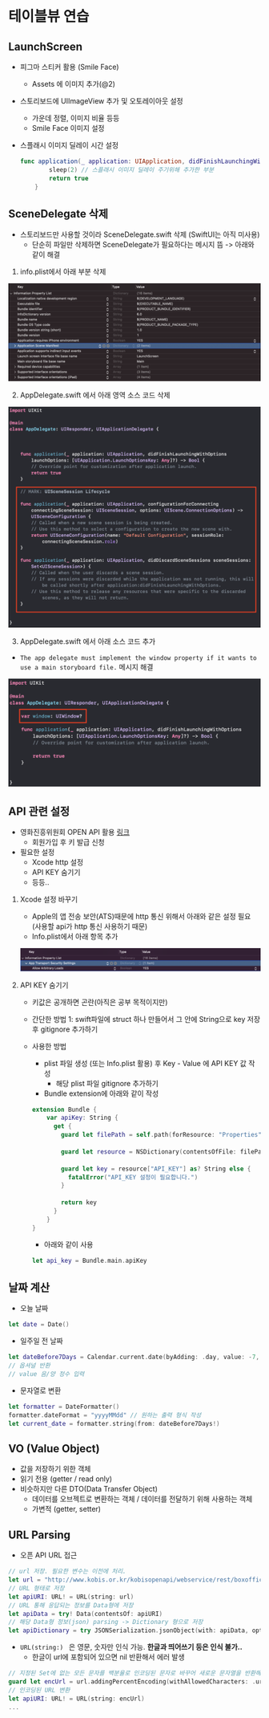 # 테이블뷰 연습

## LaunchScreen

- 피그마 스티커 활용 (Smile Face)

  - Assets 에 이미지 추가(@2)

- 스토리보드에 UIImageView 추가 및 오토레이아웃 설정

  - 가운데 정렬, 이미지 비율 등등
  - Smile Face 이미지 설정

- 스플래시 이미지 딜레이 시간 설정

  ```swift
  func application(_ application: UIApplication, didFinishLaunchingWithOptions launchOptions: [UIApplication.LaunchOptionsKey: Any]?) -> Bool {
          sleep(2) // 스플래시 이미지 딜레이 주기위해 추가한 부분
          return true
      }
  ```



## SceneDelegate 삭제

- 스토리보드만 사용할 것이라 SceneDelegate.swift 삭제 (SwiftUI는 아직 미사용)
  - 단순히 파일만 삭제하면 SceneDelegate가 필요하다는 메시지 뜸 -> 아래와 같이 해결

1. info.plist에서 아래 부분 삭제

![](./md-img/01.png)

2. AppDelegate.swift 에서 아래 영역 소스 코드 삭제

![](./md-img/02.png)

3. AppDelegate.swift 에서 아래 소스 코드 추가

- `The app delegate must implement the window property if it wants to use a main storyboard file.` 메시지 해결

![](./md-img/03.png)



## API 관련 설정

- 영화진흥위원회 OPEN API 활용 [링크](https://www.kobis.or.kr/kobisopenapi/homepg/main/main.do)
  - 회원가입 후 키 발급 신청
- 필요한 설정
  - Xcode http 설정
  - API KEY 숨기기
  - 등등..

1. Xcode 설정 바꾸기

   - Apple의 앱 전송 보안(ATS)때문에 http 통신 위해서 아래와 같은 설정 필요 (사용할 api가 http 통신 사용하기 때문)
   - Info.plist에서 아래 항목 추가

   ![](./md-img/04.png)

2. API KEY 숨기기

   - 키값은 공개하면 곤란(아직은 공부 목적이지만)

   - 간단한 방법 1: swift파일에 struct 하나 만들어서 그 안에 String으로 key 저장 후 gitignore 추가하기

   - 사용한 방법

     - plist 파일 생성 (또는 Info.plist 활용) 후 Key - Value 에 API KEY 값 작성
       - 해당 plist 파일 gitignore 추가하기
     - Bundle extension에 아래와 같이 작성 

     ```swift
     extension Bundle {
         var apiKey: String {
           get {
             guard let filePath = self.path(forResource: "Properties", ofType: "plist") else { return "" }
     
             guard let resource = NSDictionary(contentsOfFile: filePath) else { return "" }
             
             guard let key = resource["API_KEY"] as? String else {
               fatalError("API_KEY 설정이 필요합니다.")
             }
             
             return key
           }
         }
     }
     ```

     - 아래와 같이 사용

     ```swift
     let api_key = Bundle.main.apiKey
     ```



## 날짜 계산

- 오늘 날짜

```swift
let date = Date()
```

- 일주일 전 날짜

```swift
let dateBefore7Days = Calendar.current.date(byAdding: .day, value: -7, to: date)
// 옵셔널 반환
// value 음/양 정수 입력
```

- 문자열로 변환

```swift
let formatter = DateFormatter()
formatter.dateFormat = "yyyyMMdd" // 원하는 출력 형식 작성
let current_date = formatter.string(from: dateBefore7Days!)
```



## VO (Value Object)

- 값을 저장하기 위한 객체
- 읽기 전용 (getter / read only)
- 비슷하지만 다른 DTO(Data Transfer Object)
  - 데이터를 오브젝트로 변환하는 객체 / 데이터를 전달하기 위해 사용하는 객체
  - 가변적 (getter, setter)



## URL Parsing

- 오픈 API URL 접근

```swift
// url 저장. 필요한 변수는 이전에 처리.
let url = "http://www.kobis.or.kr/kobisopenapi/webservice/rest/boxoffice/searchWeeklyBoxOfficeList.json?..."
// URL 형태로 저장
let apiURI: URL! = URL(string: url)
// URL 통해 응답되는 정보를 Data형에 저장
let apiData = try! Data(contentsOf: apiURI)
// 해당 Data형 정보(json) parsing -> Dictionary 형으로 저장
let apiDictionary = try JSONSerialization.jsonObject(with: apiData, options: []) as! NSDictionary
```

- `URL(string:) ` 은 영문, 숫자만 인식 가능. **한글과 띄어쓰기 등은 인식 불가..**
  - 한글이 url에 포함되어 있으면 nil 반환해서 에러 발생

```swift
// 지정된 Set에 없는 모든 문자를 백분율로 인코딩된 문자로 바꾸어 새로운 문자열을 반환해주는 함수 이용
guard let encUrl = url.addingPercentEncoding(withAllowedCharacters: .urlQueryAllowed) else { return }
// 인코딩된 URL 변환
let apiURI: URL! = URL(string: encUrl)
...
```



